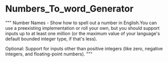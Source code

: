 # Numbers_To_word_Generator

"""
Number Names -
Show how to spell out a number in English.You can use a preexisting implementation or roll your own, 
but you should support inputs up to at least one million 
(or the maximum value of your language's default bounded integer type, if that's less). 

Optional: Support for inputs other than positive integers (like zero, negative integers, 
            and floating-point numbers).
"""

